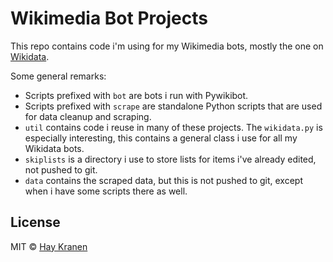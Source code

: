 # Wikimedia Bot Projects
This repo contains code i'm using for my Wikimedia bots, mostly the one on [Wikidata](https://www.wikidata.org/wiki/Special:Contributions/HuskyBot).

Some general remarks:
* Scripts prefixed with `bot` are bots i run with Pywikibot.
* Scripts prefixed with `scrape` are standalone Python scripts that are used for data cleanup and scraping.
* `util` contains code i reuse in many of these projects. The `wikidata.py` is especially interesting, this contains a general class i use for all my Wikidata bots.
* `skiplists` is a directory i use to store lists for items i've already edited, not pushed to git.
* `data` contains the scraped data, but this is not pushed to git, except when i have some scripts there as well.

## License
MIT &copy; [Hay Kranen](http://www.haykranen.nl)